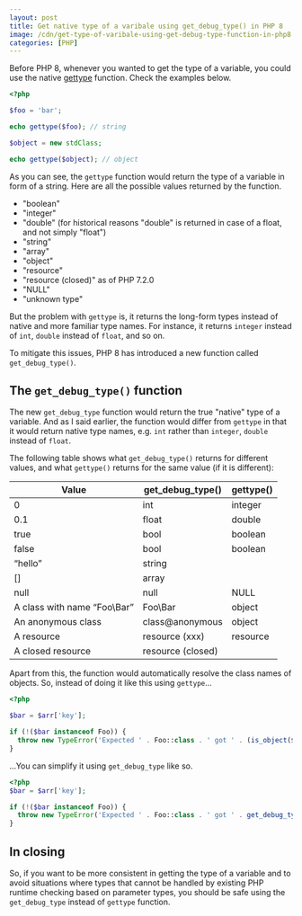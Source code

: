 ```yaml
---
layout: post
title: Get native type of a varibale using get_debug_type() in PHP 8
image: /cdn/get-type-of-varibale-using-get-debug-type-function-in-php8.png
categories: [PHP]
---
```


Before PHP 8, whenever you wanted to get the type of a variable, you could use the native [gettype](https://www.php.net/manual/en/function.gettype.php) function. Check the examples below.

```php
<?php

$foo = 'bar';

echo gettype($foo); // string

$object = new stdClass;

echo gettype($object); // object
```

As you can see, the `gettype` function would return the type of a variable in form of a string. Here are all the possible values returned by the function.

- "boolean"
- "integer"
- "double" (for historical reasons "double" is returned in case of a float, and not simply "float")
- "string"
- "array"
- "object"
- "resource"
- "resource (closed)" as of PHP 7.2.0
- "NULL"
- "unknown type"

But the problem with `gettype` is, it returns the long-form types instead of native and more familiar type names. For instance, it returns `integer` instead of `int`, `double` instead of `float`, and so on.

To mitigate this issues, PHP 8 has introduced a new function called `get_debug_type()`.

## The `get_debug_type()` function

The new `get_debug_type` function would return the true "native" type of a variable. And as I said earlier, the function would differ from `gettype` in that it would return native type names, e.g. `int` rather than `integer`, `double` instead of `float`. 

The following table shows what `get_debug_type()` returns for different values, and what `gettype()` returns for the same value (if it is different):

|Value |  get_debug_type() |  gettype() |
|---|---|---|
|0 | int |  integer |
|0.1 |  float | double |
|true | bool |  boolean |
|false |  bool |  boolean |
|“hello” |  string   | |
|[] | array  | |
|null | null |  NULL |
|A class with name “Foo\Bar” |  Foo\Bar | object |
|An anonymous class | class@anonymous | object |
|A resource | resource (xxx) |  resource |
|A closed resource |  resource (closed) | |

Apart from this, the function would automatically resolve the class names of objects. So, instead of doing it like this using `gettype`...

```php
<?php

$bar = $arr['key'];

if (!($bar instanceof Foo)) {
  throw new TypeError('Expected ' . Foo::class . ' got ' . (is_object($bar) ? get_class($bar) : gettype($bar)));
}
```

...You can simplify it using `get_debug_type` like so.

```php
<?php
$bar = $arr['key'];

if (!($bar instanceof Foo)) { 
  throw new TypeError('Expected ' . Foo::class . ' got ' . get_debug_type($bar));
}
```

## In closing

So, if you want to be more consistent in getting the type of a variable and to avoid situations where types that cannot be handled by existing PHP runtime checking based on parameter types, you should be safe using the `get_debug_type` instead of `gettype` function.
